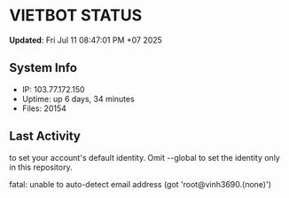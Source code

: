 # VIETBOT STATUS
**Updated**: Fri Jul 11 08:47:01 PM +07 2025

## System Info
- IP: 103.77.172.150
- Uptime: up 6 days, 34 minutes
- Files: 20154

## Last Activity

to set your account's default identity.
Omit --global to set the identity only in this repository.

fatal: unable to auto-detect email address (got 'root@vinh3690.(none)')
